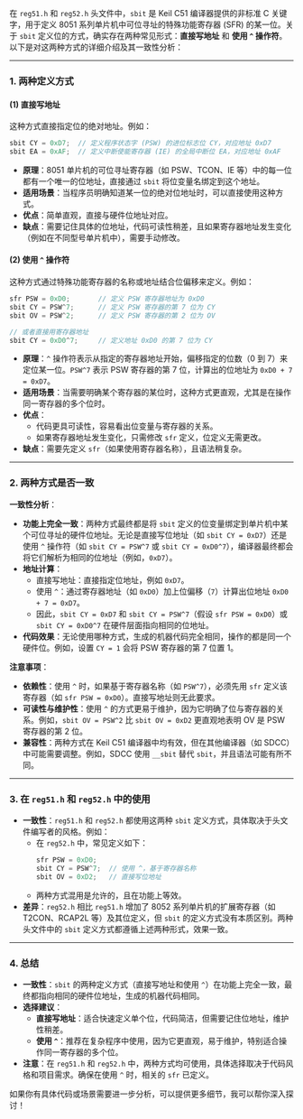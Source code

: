 在 `reg51.h` 和 `reg52.h` 头文件中，`sbit` 是 Keil C51 编译器提供的非标准 C 关键字，用于定义 8051 系列单片机中可位寻址的特殊功能寄存器 (SFR) 的某一位。关于 `sbit` 定义位的方式，确实存在两种常见形式：**直接写地址** 和 **使用 `^` 操作符**。以下是对这两种方式的详细介绍及其一致性分析：

---

### 1. **两种定义方式**

#### (1) 直接写地址
这种方式直接指定位的绝对地址。例如：
```c
sbit CY = 0xD7;  // 定义程序状态字 (PSW) 的进位标志位 CY，对应地址 0xD7
sbit EA = 0xAF;  // 定义中断使能寄存器 (IE) 的全局中断位 EA，对应地址 0xAF
```
- **原理**：8051 单片机的可位寻址寄存器（如 PSW、TCON、IE 等）中的每一位都有一个唯一的位地址，直接通过 `sbit` 将位变量名绑定到这个地址。
- **适用场景**：当程序员明确知道某一位的绝对位地址时，可以直接使用这种方式。
- **优点**：简单直观，直接与硬件位地址对应。
- **缺点**：需要记住具体的位地址，代码可读性稍差，且如果寄存器地址发生变化（例如在不同型号单片机中），需要手动修改。

#### (2) 使用 `^` 操作符
这种方式通过特殊功能寄存器的名称或地址结合位偏移来定义。例如：
```c
sfr PSW = 0xD0;       // 定义 PSW 寄存器地址为 0xD0
sbit CY = PSW^7;      // 定义 PSW 寄存器的第 7 位为 CY
sbit OV = PSW^2;      // 定义 PSW 寄存器的第 2 位为 OV

// 或者直接用寄存器地址
sbit CY = 0xD0^7;     // 定义地址 0xD0 的第 7 位为 CY
```
- **原理**：`^` 操作符表示从指定的寄存器地址开始，偏移指定的位数（0 到 7）来定位某一位。`PSW^7` 表示 PSW 寄存器的第 7 位，计算出的位地址为 `0xD0 + 7 = 0xD7`。
- **适用场景**：当需要明确某个寄存器的某位时，这种方式更直观，尤其是在操作同一寄存器的多个位时。
- **优点**：
  - 代码更具可读性，容易看出位变量与寄存器的关系。
  - 如果寄存器地址发生变化，只需修改 `sfr` 定义，位定义无需更改。
- **缺点**：需要先定义 `sfr`（如果使用寄存器名称），且语法稍复杂。

---

### 2. **两种方式是否一致**

**一致性分析**：
- **功能上完全一致**：两种方式最终都是将 `sbit` 定义的位变量绑定到单片机中某个可位寻址的硬件位地址。无论是直接写位地址（如 `sbit CY = 0xD7`）还是使用 `^` 操作符（如 `sbit CY = PSW^7` 或 `sbit CY = 0xD0^7`），编译器最终都会将它们解析为相同的位地址（例如，`0xD7`）。
- **地址计算**：
  - 直接写地址：直接指定位地址，例如 `0xD7`。
  - 使用 `^`：通过寄存器地址（如 `0xD0`）加上位偏移（`7`）计算出位地址 `0xD0 + 7 = 0xD7`。
  - 因此，`sbit CY = 0xD7` 和 `sbit CY = PSW^7`（假设 `sfr PSW = 0xD0`）或 `sbit CY = 0xD0^7` 在硬件层面指向相同的位地址。
- **代码效果**：无论使用哪种方式，生成的机器代码完全相同，操作的都是同一个硬件位。例如，设置 `CY = 1` 会将 PSW 寄存器的第 7 位置 1。

**注意事项**：
- **依赖性**：使用 `^` 时，如果基于寄存器名称（如 `PSW^7`），必须先用 `sfr` 定义该寄存器（如 `sfr PSW = 0xD0`）。直接写地址则无此要求。
- **可读性与维护性**：使用 `^` 的方式更易于维护，因为它明确了位与寄存器的关系。例如，`sbit OV = PSW^2` 比 `sbit OV = 0xD2` 更直观地表明 OV 是 PSW 寄存器的第 2 位。
- **兼容性**：两种方式在 Keil C51 编译器中均有效，但在其他编译器（如 SDCC）中可能需要调整。例如，SDCC 使用 `__sbit` 替代 `sbit`，并且语法可能有所不同。[](https://blog.csdn.net/pq113_6/article/details/121030019)

---

### 3. **在 `reg51.h` 和 `reg52.h` 中的使用**

- **一致性**：`reg51.h` 和 `reg52.h` 都使用这两种 `sbit` 定义方式，具体取决于头文件编写者的风格。例如：
  - 在 `reg52.h` 中，常见定义如下：
    ```c
    sfr PSW = 0xD0;
    sbit CY = PSW^7;  // 使用 ^，基于寄存器名称
    sbit OV = 0xD2;   // 直接写位地址
    ```
  - 两种方式混用是允许的，且在功能上等效。
- **差异**：`reg52.h` 相比 `reg51.h` 增加了 8052 系列单片机的扩展寄存器（如 T2CON、RCAP2L 等）及其位定义，但 `sbit` 的定义方式没有本质区别。两种头文件中的 `sbit` 定义方式都遵循上述两种形式，效果一致。[](https://blog.csdn.net/tyq20010606/article/details/130371962)

---

### 4. **总结**

- **一致性**：`sbit` 的两种定义方式（直接写地址和使用 `^`）在功能上完全一致，最终都指向相同的硬件位地址，生成的机器代码相同。
- **选择建议**：
  - **直接写地址**：适合快速定义单个位，代码简洁，但需要记住位地址，维护性稍差。
  - **使用 `^`**：推荐在复杂程序中使用，因为它更直观，易于维护，特别适合操作同一寄存器的多个位。
- **注意**：在 `reg51.h` 和 `reg52.h` 中，两种方式均可使用，具体选择取决于代码风格和项目需求。确保在使用 `^` 时，相关的 `sfr` 已定义。

如果你有具体代码或场景需要进一步分析，可以提供更多细节，我可以帮你深入探讨！
